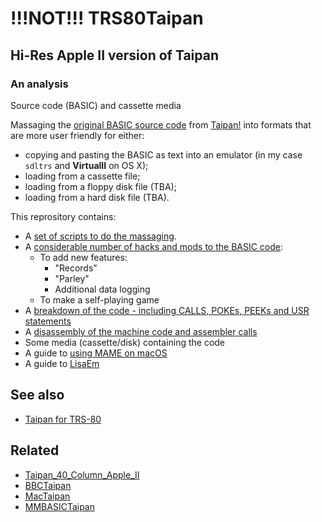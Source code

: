 # !!!NOT!!! TRS80Taipan
## Hi-Res Apple II version of Taipan
### An analysis

Source code (BASIC) and cassette media

Massaging the [original BASIC source code](https://taipangame.com/BASIC.txt) from [Taipan!](https://taipangame.com) into formats that are more user friendly for either:
- copying and pasting the BASIC as text into an emulator (in my case `sdltrs` and **VirtualII** on OS X);
- loading from a cassette file;
- loading from a floppy disk file (TBA);
- loading from a hard disk file (TBA).

This reprository contains:
 - A [set of scripts to do the massaging](https://github.com/greenonline/TRS80Taipan/blob/main/Listings/TRS80%20Taipan%20script%20issues.txt).
 - A [considerable number of hacks and mods to the BASIC code](https://github.com/greenonline/TRS80Taipan/blob/main/Listings/TRS80%20Taipan%20script%20issues.txt):
   - To add new features:
     - "Records"
     - "Parley" 
     - Additional data logging
   - To make a self-playing game
 - A [breakdown of the code - including CALLS, POKEs, PEEKs and USR statements](https://github.com/greenonline/TRS80Taipan/blob/main/Listings/TRS80%20Taipan%20script%20issues.txt)
 - A [disassembly of the machine code and assembler calls](https://github.com/greenonline/TRS80Taipan/blob/main/Listings/Apple_II_Hi-Res_routines.md)
 - Some media (cassette/disk) containing the code
 - A guide to [using MAME on macOS](https://github.com/greenonline/TRS80Taipan/blob/main/Misc/MAME%20on%20Mac.md)
 - A guide to [LisaEm](https://github.com/greenonline/TRS80Taipan/blob/main/Misc/LisaEmSetUp.md)

## See also 
- [Taipan for TRS-80](https://gr33nonline.wordpress.com/2024/12/23/taipan-for-trs-80/)

## Related
- [Taipan_40_Column_Apple_II](https://github.com/greenonline/Taipan_40_Column_Apple_II/)
- [BBCTaipan](https://github.com/greenonline/BBCTaipan)
- [MacTaipan](https://github.com/greenonline/MacTaipan)
- [MMBASICTaipan](https://github.com/greenonline/MMBASICTaipan)
